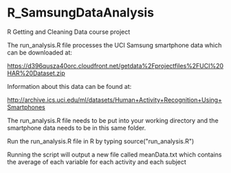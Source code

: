 # R_SamsungDataAnalysis
R Getting and Cleaning Data course project

The run_analysis.R file processes the UCI Samsung smartphone data which can be downloaded at:

https://d396qusza40orc.cloudfront.net/getdata%2Fprojectfiles%2FUCI%20HAR%20Dataset.zip 

Information about this data can be found at:

http://archive.ics.uci.edu/ml/datasets/Human+Activity+Recognition+Using+Smartphones 

The run_analysis.R file needs to be put into your working directory and the smartphone data needs to be in this same folder.

Run the run_analysis.R file in R by typing source("run_analysis.R")

Running the script will output a new file called meanData.txt which contains the average of each variable for each activity and each subject
